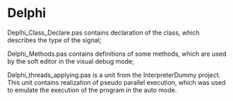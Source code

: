 # Delphi
Deplhi_Class_Declare.pas contains declaration of the class, which describes the type of the signal;

Delphi_Methods.pas contains definitions of some methods, which are used by the soft editor in the visual debug mode;

Delphi_threads_applying.pas is a unit from the InterpreterDummy project. This unit contains realization of pseudo parallel execution, which was used to emulate the execution of the program in the auto mode.

